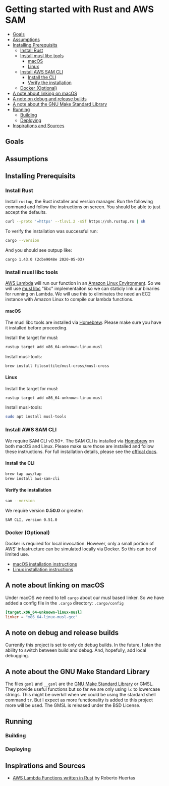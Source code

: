 # Getting started with Rust and AWS SAM <!-- omit in toc -->

- [Goals](#goals)
- [Assumptions](#assumptions)
- [Installing Prerequisits](#installing-prerequisits)
  - [Install Rust](#install-rust)
  - [Install musl libc tools](#install-musl-libc-tools)
    - [macOS](#macos)
    - [Linux](#linux)
  - [Install AWS SAM CLI](#install-aws-sam-cli)
    - [Install the CLI](#install-the-cli)
    - [Verify the installation](#verify-the-installation)
  - [Docker (Optional)](#docker-optional)
- [A note about linking on macOS](#a-note-about-linking-on-macos)
- [A note on debug and release builds](#a-note-on-debug-and-release-builds)
- [A note about the GNU Make Standard Library](#a-note-about-the-gnu-make-standard-library)
- [Running](#running)
  - [Building](#building)
  - [Deploying](#deploying)
- [Inspirations and Sources](#inspirations-and-sources)

## Goals

## Assumptions

## Installing Prerequisits

### Install Rust

Install `rustup`, the Rust installer and version manager. Run the following command and follow the instructions on screen. You should be able to just accept the defaults.

```bash
curl --proto '=https' --tlsv1.2 -sSf https://sh.rustup.rs | sh
```

To verify the installation was successful run:

```bash
cargo --version
```

And you should see outpup like:

```text
cargo 1.43.0 (2cbe9048e 2020-05-03)
```

### Install musl libc tools

[AWS Lambda](https://aws.amazon.com/lambda/) will run our function in an [Amazon Linux Environment](https://docs.aws.amazon.com/lambda/latest/dg/lambda-runtimes.html).
So we will use [musl libc](https://musl.libc.org/) "libc" implementaiton so we can staticly link our binaries for running on Lambda.
We will use this to eliminates the need an EC2 instance with Amazon Linux to compile our lambda functions.

#### macOS

The musl libc tools are installed via [Homebrew](https://brew.sh/).
Please make sure you have it installed before proceeding.

Install the target for musl:

```bash
rustup target add x86_64-unknown-linux-musl
```

Install musl-tools:

```bash
brew install filosottile/musl-cross/musl-cross
```

#### Linux

Install the target for musl:

```bash
rustup target add x86_64-unknown-linux-musl
```

Install musl-tools:

```bash
sudo apt install musl-tools
```

### Install AWS SAM CLI

We require SAM CLI v0.50+.
The SAM CLI is installed via [Homebrew](https://brew.sh/) on both macOS and Linux.
Please make sure those are installed and follow these instructions.
For full installation details, please see the [offical docs](https://docs.aws.amazon.com/serverless-application-model/latest/developerguide/serverless-sam-cli-install.html).

#### Install the CLI

```bash
brew tap aws/tap
brew install aws-sam-cli
```

#### Verify the installation

```bash
sam --version
```

We require version **0.50.0** or greater:

```text
SAM CLI, version 0.51.0
```

### Docker (Optional)

Docker is required for local invocation. However, only a small portion of AWS' infastructure can be simulated locally via Docker. So this can be of limited use.

- [macOS installation instructions](https://docs.docker.com/docker-for-mac/install/)
- [Linux installation instructions](https://docs.docker.com/engine/install/)

## A note about linking on macOS

Under macOS we need to tell `cargo` about our musl based linker.
So we have added a config file in the `.cargo` directory: `.cargo/config`

```toml
[target.x86_64-unknown-linux-musl]
linker = "x86_64-linux-musl-gcc"
```

## A note on debug and release builds

Currently this project is set to only do debug builds.
In the future, I plan the ability to switch between build and debug.
And, hopefully, add local debugging.

## A note about the GNU Make Standard Library

The files `gsml` and `__gsml` are the [GNU Make Standard Library](https://gmsl.sourceforge.io/) or GMSL.
They provide useful functions but so far we are only using `lc` to lowercase strings.
This might be overkill when we could be using the stardard shell command `tr`.
But I expect as more functionality is added to this project more will be used.
The GMSL is released under the BSD License.

## Running

### Building

### Deploying

## Inspirations and Sources

- [AWS Lambda Functions written in Rust](https://robertohuertas.com/2018/12/02/aws-lambda-rust/) by Roberto Huertas
